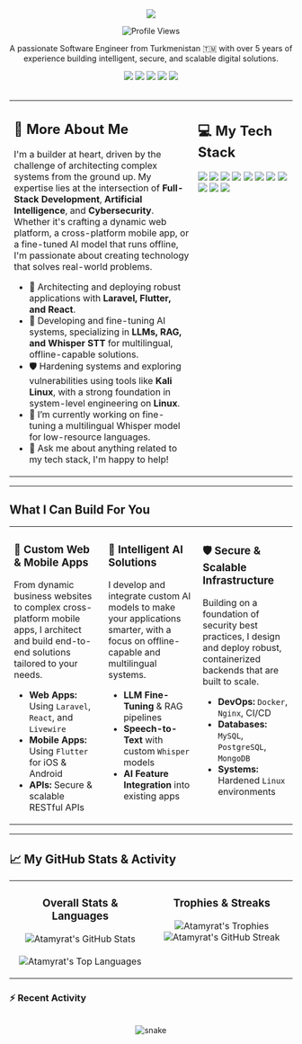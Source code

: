 <div align="center">
  <a href="https://github.com/atamyrat2005">
    <img src="https://readme-typing-svg.demolab.com/?lines=Hi%2C%20I'm%20Atamyrat%20%C5%9E%C3%BCk%C3%BCrow;Full-Stack%20Web%20%26%20App%20Developer;AI%2FLLM%20Engineer%20%26%20Model%20Fine-tuner;Cybersecurity%20%26%20Linux%20Enthusiast&font=Fira%20Code¢er=true&color=ffffff&vCenter=true&pause=1000&size=27&width=750" />
  </a>
  <p>
    <img src="https://komarev.com/ghpvc/?username=atamyrat2005&label=Profile%20Views&color=0e75b6&style=flat-square" alt="Profile Views" />
  </p>
  <p align="center">
    A passionate Software Engineer from Turkmenistan 🇹🇲 with over 5 years of experience building intelligent, secure, and scalable digital solutions.
  </p>
</div>

<div align="center">
  <a href="mailto:shukurovatamyrat@gmail.com"><img src="https://img.shields.io/badge/Gmail-D14836?style=for-the-badge&logo=gmail&logoColor=white" /></a>
  <a href="https://t.me/Ata_05"><img src="https://img.shields.io/badge/Telegram-2CA5E0?style=for-the-badge&logo=telegram&logoColor=white" /></a>
  <a href="https://huggingface.co/Atamyrat2005"><img src="https://img.shields.io/badge/HuggingFace-FFD21F?style=for-the-badge&logo=huggingface&logoColor=black" /></a>
  <a href="https://leetcode.com/u/atamyrat2005/"><img src="https://img.shields.io/badge/LeetCode-FFA116?style=for-the-badge&logo=leetcode&logoColor=black" /></a>
  <a href="https://stackoverflow.com/users/16563592/atamyrat-%c5%9e%c3%bck%c3%bcrow"><img src="https://img.shields.io/badge/Stack_Overflow-FE7A16?style=for-the-badge&logo=stack-overflow&logoColor=white" /></a>
</div>

<br>

<table width="100%">
  <tr>
    <td width="65%" valign="top">
      <h2 align="left">👋 More About Me</h2>
      <p align="left">
        I'm a builder at heart, driven by the challenge of architecting complex systems from the ground up. My expertise lies at the intersection of <strong>Full-Stack Development</strong>, <strong>Artificial Intelligence</strong>, and <strong>Cybersecurity</strong>. Whether it's crafting a dynamic web platform, a cross-platform mobile app, or a fine-tuned AI model that runs offline, I'm passionate about creating technology that solves real-world problems.
      </p>
      <ul>
        <li>🚀 Architecting and deploying robust applications with <strong>Laravel, Flutter, and React</strong>.</li>
        <li>🧠 Developing and fine-tuning AI systems, specializing in <strong>LLMs, RAG, and Whisper STT</strong> for multilingual, offline-capable solutions.</li>
        <li>🛡️ Hardening systems and exploring vulnerabilities using tools like <strong>Kali Linux</strong>, with a strong foundation in system-level engineering on <strong>Linux</strong>.</li>
        <li>🔭 I’m currently working on fine-tuning a multilingual Whisper model for low-resource languages.</li>
        <li>💬 Ask me about anything related to my tech stack, I'm happy to help!</li>
      </ul>
    </td>
    <td width="35%" valign="top">
      <h2 align="left">💻 My Tech Stack</h2>
      <p align="left">
        <a href="https://www.python.org" target="_blank" rel="noreferrer"><img src="https://img.shields.io/badge/Python-3776AB?style=for-the-badge&logo=python&logoColor=white" /></a>
        <a href="https://pytorch.org/" target="_blank" rel="noreferrer"><img src="https://img.shields.io/badge/PyTorch-EE4C2C?style=for-the-badge&logo=pytorch&logoColor=white" /></a>
        <a href="https://laravel.com/" target="_blank" rel="noreferrer"><img src="https://img.shields.io/badge/Laravel-FF2D20?style=for-the-badge&logo=laravel&logoColor=white" /></a>
        <a href="https://flutter.dev" target="_blank" rel="noreferrer"><img src="https://img.shields.io/badge/Flutter-02569B?style=for-the-badge&logo=flutter&logoColor=white" /></a>
        <a href="https://reactjs.org/" target="_blank" rel="noreferrer"><img src="https://img.shields.io/badge/React-20232A?style=for-the-badge&logo=react&logoColor=61DAFB" /></a>
        <a href="https://www.javascript.com/" target="_blank" rel="noreferrer"><img src="https://img.shields.io/badge/JavaScript-F7DF1E?style=for-the-badge&logo=javascript&logoColor=black" /></a>
        <a href="https://www.docker.com/" target="_blank" rel="noreferrer"><img src="https://img.shields.io/badge/Docker-2496ED?style=for-the-badge&logo=docker&logoColor=white" /></a>
        <a href="https://www.mysql.com/" target="_blank" rel="noreferrer"><img src="https://img.shields.io/badge/MySQL-4479A1?style=for-the-badge&logo=mysql&logoColor=white" /></a>
        <a href="https://www.postgresql.org" target="_blank" rel="noreferrer"><img src="https://img.shields.io/badge/PostgreSQL-4169E1?style=for-the-badge&logo=postgresql&logoColor=white" /></a>
        <a href="https://git-scm.com/" target="_blank" rel="noreferrer"><img src="https://img.shields.io/badge/Git-F05032?style=for-the-badge&logo=git&logoColor=white" /></a>
        <a href="https://www.kali.org/" target="_blank" rel="noreferrer"><img src="https://img.shields.io/badge/Kali_Linux-557C94?style=for-the-badge&logo=kali-linux&logoColor=white" /></a>
      </p>
    </td>
  </tr>
</table>

---

## What I Can Build For You

<table width="100%">
  <tr >
    <td width="33%" valign="top">
      <h3>🚀 Custom Web & Mobile Apps</h3>
      <p align="left">From dynamic business websites to complex cross-platform mobile apps, I architect and build end-to-end solutions tailored to your needs.</p>
      <ul>
        <li><b>Web Apps:</b> Using <code>Laravel</code>, <code>React</code>, and <code>Livewire</code></li>
        <li><b>Mobile Apps:</b> Using <code>Flutter</code> for iOS & Android</li>
        <li><b>APIs:</b> Secure & scalable RESTful APIs</li>
      </ul>
    </td>
    <td width="33%" valign="top">
      <h3>🧠 Intelligent AI Solutions</h3>
      <p align="left">I develop and integrate custom AI models to make your applications smarter, with a focus on offline-capable and multilingual systems.</p>
      <ul>
        <li><b>LLM Fine-Tuning</b> & RAG pipelines</li>
        <li><b>Speech-to-Text</b> with custom <code>Whisper</code> models</li>
        <li><b>AI Feature Integration</b> into existing apps</li>
      </ul>
    </td>
    <td width="33%" valign="top">
      <h3>🛡️ Secure & Scalable Infrastructure</h3>
      <p align="left">Building on a foundation of security best practices, I design and deploy robust, containerized backends that are built to scale.</p>
      <ul>
        <li><b>DevOps:</b> <code>Docker</code>, <code>Nginx</code>, CI/CD</li>
        <li><b>Databases:</b> <code>MySQL</code>, <code>PostgreSQL</code>, <code>MongoDB</code></li>
        <li><b>Systems:</b> Hardened <code>Linux</code> environments</li>
      </ul>
    </td>
  </tr>
</table>

---

## 📈 My GitHub Stats & Activity

<table width="100%">
  <tr>
    <td width="50%" valign="top">
      <h3 align="center">Overall Stats & Languages</h3>
      <p align="center">
        <img align="center" src="https://github-readme-stats.vercel.app/api?username=atamyrat2005&show_icons=true&theme=tokyonight&hide_border=false&include_all_commits=true&count_private=true" alt="Atamyrat's GitHub Stats" />
        <br><br>
        <img align="center" src="https://github-readme-stats.vercel.app/api/top-langs/?username=Atamyrat2005&layout=compact&theme=tokyonight&hide_border=false&langs_count=10" alt="Atamyrat's Top Languages" />
      </p>
    </td>
    <td width="50%" valign="top">
      <h3 align="center">Trophies & Streaks</h3>
      <p align="center">
        <img align="center" src="https://github-profile-trophy.vercel.app/?username=atamyrat2005&theme=tokyonight&row=2&column=3&margin-w=15&margin-h=15" alt="Atamyrat's Trophies" />
        <br>
        <img align="center" src="https://github-readme-streak-stats.herokuapp.com/?user=atamyrat2005&theme=tokyonight&hide_border=false" alt="Atamyrat's GitHub Streak" />
      </p>
    </td>
  </tr>
</table>

### ⚡ Recent Activity
<!--START_SECTION:activity-->
<!-- This section will be automatically updated by a GitHub Action -->
<!--END_SECTION:activity-->

<br>
<div align="center">
  <img src="https://github.com/atamyrat2005/atamyrat2005/blob/output/github-contribution-grid-snake.svg" alt="snake" />
</div>
